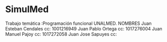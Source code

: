 # SimulMed
Trabajo temática :Programación funcional UNALMED.
NOMBRES
Juan Esteban Cendales  cc: 1001216949
Juan Pablo Ortega      cc: 1017276004
Juan Manuel Pajoy      cc: 1017272058
Juan Jose Sapuyes      cc: 
